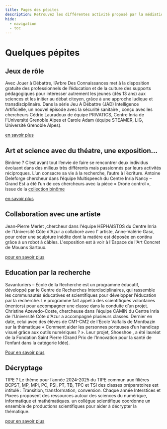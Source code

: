 ```yaml
---
title: Pages des pépites 
description: Retrouvez les différentes activité proposé par la médiation scientifique.
hide:
  - navigation
  - toc
---
```


# Quelques pépites

## Jeux de rôle

Avec Jouer à Débattre, l’Arbre Des Connaissances met à la disposition gratuite des professionnels de l’éducation et de la culture des supports pédagogiques pour intéresser autrement les jeunes (dès 13 ans) aux sciences et les initier au débat citoyen, grâce à une approche ludique et transdisciplinaire.
Dans la série Jeu A Débattre (JAD) Intelligence Artificielle, un nouvel épisode avec la sécurité sanitaire , conçu avec les chercheurs Cédric Lauradoux de équipe PRIVATICS, Centre Inria de l'Université Grenoble Alpes et Carole Adam (équipe STEAMER, LIG, Université Grenoble Alpes).

[en savoir plus](https://pixees.fr/jeu-a-debattre-en-ia-nouvel-episode-la-securite-sanitaire/)

## Art et science avec du théatre, une exposition...

Binôme ? C’est avant tout l’envie de faire se rencontrer deux individus évoluant dans des milieux très différents mais passionnés par leurs activités réciproques. L’un consacre sa vie à la recherche, l’autre à l’écriture.
Antoine Deleforge chercheur dans l’équipe Multispeech du Centre Inria Nancy – Grand Est a été l’un de ces chercheurs avec la pièce « Drone control », issue de la [collection binôme](https://www.lessensdesmots.eu/la-collection-binome)

[en savoir plus](https://pixees.fr/decouvrir-la-science-avec-binome/)
## Collaboration avec une artiste

Jean-Pierre Merlet ,chercheur dans l'équipe HEPHAISTOS  du Centre Inria de l'Université Côte d'Azur a collaboré avec l' artiste, Anne-Valérie Gasc, pour créer une sculpture inédite dont la matière est déposée en continu grâce à un robot à câbles. L'exposition est à voir à l'Espace de l'Art Concret de Mouans Sartoux.

[pour en savoir plus](https://www.espacedelartconcret.fr/index.php/fr/exposition/machines-aveugles)

## Education par la recherche

Savanturiers – École de la Recherche est un programme éducatif, développé par le Centre de Recherches Interdisciplinaires, qui rassemble les communautés éducatives et scientifiques pour développer l’éducation par la recherche. Le programme fait appel à des scientifiques volontaires (mentors) pour accompagner une classe dans la conduite d’un projet.
Christine Azevedo-Coste, chercheuse dans l’équipe CAMIN du Centre Inria de l'Université Côte d'Azur a accompagné plusieurs classes. Dernier en date, celui avec des élèves de CM1-CM2 de l'Ecole Valfalis de Montbazin sur la thématique « Comment aider les personnes porteuses d’un handicap visuel grâce aux outils numériques ? ». Leur projet, Shoeshoe , a été lauréat de la Fondation Saint Pierre (Grand Prix de l’Innovation pour la santé de l’enfant dans la catégorie Idée).

[Pour en savoir plus](https://pixees.fr/les-savanturiers-de-montbazin-laureat-du-grand-prix-de-linnovation-pour-la-sante-de-lenfant/)
## Décryptage 

TIPE ? Le thème pour l’année 2024-2025 du TIPE commun aux filières BCPST, MP, MPI, PC, PSI, PT, TB, TPC et TSI des classes préparatoires est intitulé : Transition, transformation, conversion. Chaque année Interstices et Pixees proposent des ressources autour des sciences du numérique, informatique et mathématiques.
un collègue scientifique coordonne un ensemble de productions scientifiques pour aider à décrypter la thématique.

[pour en savoir plus](https://mediation-scientifique.gitlabpages.inria.fr/tipe-2024/)